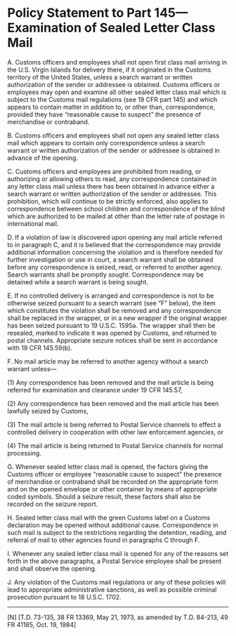 # Policy Statement to Part 145—Examination of Sealed Letter Class Mail


A. Customs officers and employees shall not open first class mail arriving in the U.S. Virgin Islands for delivery there, if it originated in the Customs territory of the United States, unless a search warrant or written authorization of the sender or addressee is obtained. Customs officers or employees may open and examine all other sealed letter class mail which is subject to the Customs mail regulations (see 19 CFR part 145) and which appears to contain matter in addition to, or other than, correspondence, provided they have “reasonable cause to suspect” the presence of merchandise or contraband. 


B. Customs officers and employees shall not open any sealed letter class mail which appears to contain only correspondence unless a search warrant or written authorization of the sender or addressee is obtained in advance of the opening. 


C. Customs officers and employees are prohibited from reading, or authorizing or allowing others to read, any correspondence contained in any letter class mail unless there has been obtained in advance either a search warrant or written authorization of the sender or addressee. This prohibition, which will continue to be strictly enforced, also applies to correspondence between school children and correspondence of the blind which are authorized to be mailed at other than the letter rate of postage in international mail. 


D. If a violation of law is discovered upon opening any mail article referred to in paragraph C, and it is believed that the correspondence may provide additional information concerning the violation and is therefore needed for further investigation or use in court, a search warrant shall be obtained before any correspondence is seized, read, or referred to another agency. Search warrants shall be promptly sought. Correspondence may be detained while a search warrant is being sought. 


E. If no controlled delivery is arranged and correspondence is not to be otherwise seized pursuant to a search warrant (see “F” below), the item which constitutes the violation shall be removed and any correspondence shall be replaced in the wrapper, or in a new wrapper if the original wrapper has been seized pursuant to 19 U.S.C. 1595a. The wrapper shall then be resealed, marked to indicate it was opened by Customs, and returned to postal channels. Appropriate seizure notices shall be sent in accordance with 19 CFR 145.59(b). 


F. No mail article may be referred to another agency without a search warrant unless—


(1) Any correspondence has been removed and the mail article is being referred for examination and clearance under 19 CFR 145.57, 


(2) Any correspondence has been removed and the mail article has been lawfully seized by Customs, 


(3) The mail article is being referred to Postal Service channels to effect a controlled delivery in cooperation with other law enforcement agencies, or 


(4) The mail article is being returned to Postal Service channels for normal processing. 


G. Whenever sealed letter class mail is opened, the factors giving the Customs officer or employee “reasonable cause to suspect” the presence of merchandise or contraband shall be recorded on the appropriate form and on the opened envelope or other container by means of appropriate coded symbols. Should a seizure result, these factors shall also be recorded on the seizure report. 


H. Sealed letter class mail with the green Customs label on a Customs declaration may be opened without additional cause. Correspondence in such mail is subject to the restrictions regarding the detention, reading, and referral of mail to other agencies found in paragraphs C through F. 


I. Whenever any sealed letter class mail is opened for any of the reasons set forth in the above paragraphs, a Postal Service employee shall be present and shall observe the opening. 


J. Any violation of the Customs mail regulations or any of these policies will lead to appropriate administrative sanctions, as well as possible criminal prosecution pursuant to 18 U.S.C. 1702.



---

[N] [T.D. 73-135, 38 FR 13369, May 21, 1973, as amended by T.D. 84-213, 49 FR 41185, Oct. 19, 1984]




